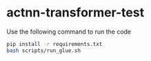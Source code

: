 # actnn-transformer-test

Use the following command to run the code
```bash
pip install -r requirements.txt
bash scripts/run_glue.sh
```
